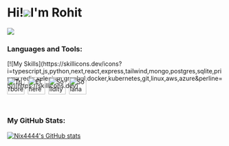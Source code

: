 Hi!![](https://user-images.githubusercontent.com/18350557/176309783-0785949b-9127-417c-8b55-ab5a4333674e.gif)I'm Rohit
===========================================================================================================================
![](https://komarev.com/ghpvc/?username=Nix4444&abbreviated=true)


<h3 align="left">Languages and Tools:</h3>
[![My Skills](https://skillicons.dev/icons?i=typescript,js,python,next,react,express,tailwind,mongo,postgres,sqlite,prisma,redis,selenium,graphql,docker,kubernetes,git,linux,aws,azure&amp;perline=5)](https://skillicons.dev)
<div style="display: flex; align-items: center; gap: 8px; transform: translateY(-28px);">
  <a href="https://raw.githubusercontent.com/marwin1991/profile-technology-icons/refs/heads/main/icons/turborepo.png">
    <img src="https://raw.githubusercontent.com/marwin1991/profile-technology-icons/refs/heads/main/icons/turborepo.png" width="40" height="40" alt="Turborepo Icon">
  </a>
  <a href="https://raw.githubusercontent.com/marwin1991/profile-technology-icons/refs/heads/main/icons/ethereum.png">
    <img src="https://raw.githubusercontent.com/marwin1991/profile-technology-icons/refs/heads/main/icons/ethereum.png" width="40" height="40" alt="Ethereum Icon">
  </a>
  <a href="https://raw.githubusercontent.com/marwin1991/profile-technology-icons/refs/heads/main/icons/solidity.png">
    <img src="https://raw.githubusercontent.com/marwin1991/profile-technology-icons/refs/heads/main/icons/solidity.png" width="40" height="40" alt="Solidity Icon">
  </a>
  <a href="https://raw.githubusercontent.com/marwin1991/profile-technology-icons/refs/heads/main/icons/solana.png">
    <img src="https://raw.githubusercontent.com/marwin1991/profile-technology-icons/refs/heads/main/icons/solana.png" width="40" height="40" alt="Solana Icon">
  </a>
</div>

<h3>My GitHub Stats:</h3>
<a href="http://www.github.com/Nix4444"><img src="https://github-readme-stats.vercel.app/api?username=Nix4444&show_icons=true&hide=prs,issues,&count_private=true&title_color=0891b2&text_color=ffffff&icon_color=0891b2&bg_color=1c1917&hide_border=true&show_icons=true" alt="Nix4444's GitHub stats" /></a>


